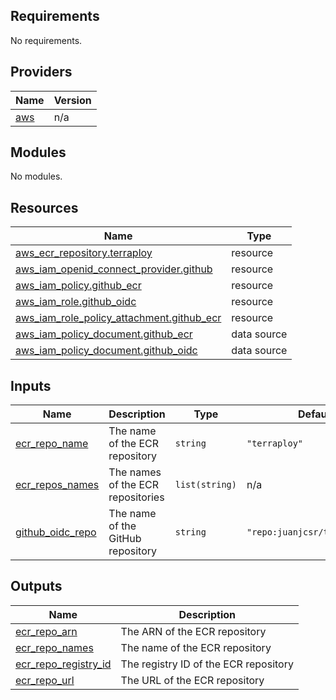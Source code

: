 ## Requirements

No requirements.

## Providers

| Name | Version |
|------|---------|
| <a name="provider_aws"></a> [aws](#provider\_aws) | n/a |

## Modules

No modules.

## Resources

| Name | Type |
|------|------|
| [aws_ecr_repository.terraploy](https://registry.terraform.io/providers/hashicorp/aws/latest/docs/resources/ecr_repository) | resource |
| [aws_iam_openid_connect_provider.github](https://registry.terraform.io/providers/hashicorp/aws/latest/docs/resources/iam_openid_connect_provider) | resource |
| [aws_iam_policy.github_ecr](https://registry.terraform.io/providers/hashicorp/aws/latest/docs/resources/iam_policy) | resource |
| [aws_iam_role.github_oidc](https://registry.terraform.io/providers/hashicorp/aws/latest/docs/resources/iam_role) | resource |
| [aws_iam_role_policy_attachment.github_ecr](https://registry.terraform.io/providers/hashicorp/aws/latest/docs/resources/iam_role_policy_attachment) | resource |
| [aws_iam_policy_document.github_ecr](https://registry.terraform.io/providers/hashicorp/aws/latest/docs/data-sources/iam_policy_document) | data source |
| [aws_iam_policy_document.github_oidc](https://registry.terraform.io/providers/hashicorp/aws/latest/docs/data-sources/iam_policy_document) | data source |

## Inputs

| Name | Description | Type | Default | Required |
|------|-------------|------|---------|:--------:|
| <a name="input_ecr_repo_name"></a> [ecr\_repo\_name](#input\_ecr\_repo\_name) | The name of the ECR repository | `string` | `"terraploy"` | no |
| <a name="input_ecr_repos_names"></a> [ecr\_repos\_names](#input\_ecr\_repos\_names) | The names of the ECR repositories | `list(string)` | n/a | yes |
| <a name="input_github_oidc_repo"></a> [github\_oidc\_repo](#input\_github\_oidc\_repo) | The name of the GitHub repository | `string` | `"repo:juanjcsr/terraploy:*"` | no |

## Outputs

| Name | Description |
|------|-------------|
| <a name="output_ecr_repo_arn"></a> [ecr\_repo\_arn](#output\_ecr\_repo\_arn) | The ARN of the ECR repository |
| <a name="output_ecr_repo_names"></a> [ecr\_repo\_names](#output\_ecr\_repo\_names) | The name of the ECR repository |
| <a name="output_ecr_repo_registry_id"></a> [ecr\_repo\_registry\_id](#output\_ecr\_repo\_registry\_id) | The registry ID of the ECR repository |
| <a name="output_ecr_repo_url"></a> [ecr\_repo\_url](#output\_ecr\_repo\_url) | The URL of the ECR repository |
